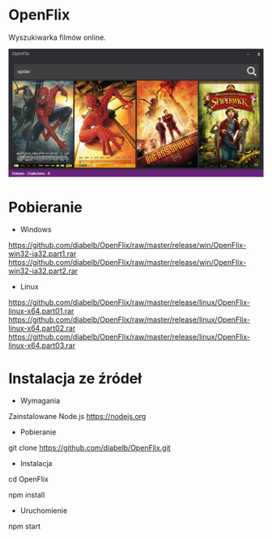 # OpenFlix

Wyszukiwarka filmów online.

![Alt OpenFlix](https://github.com/diabelb/OpenFlix/blob/master/preview.png?raw=true "OpenFlix")

# Pobieranie

* Windows

https://github.com/diabelb/OpenFlix/raw/master/release/win/OpenFlix-win32-ia32.part1.rar
https://github.com/diabelb/OpenFlix/raw/master/release/win/OpenFlix-win32-ia32.part2.rar

* Linux

https://github.com/diabelb/OpenFlix/raw/master/release/linux/OpenFlix-linux-x64.part01.rar
https://github.com/diabelb/OpenFlix/raw/master/release/linux/OpenFlix-linux-x64.part02.rar
https://github.com/diabelb/OpenFlix/raw/master/release/linux/OpenFlix-linux-x64.part03.rar

# Instalacja ze źródeł

* Wymagania

Zainstalowane Node.js https://nodejs.org

* Pobieranie

git clone https://github.com/diabelb/OpenFlix.git

* Instalacja

cd OpenFlix

npm install

* Uruchomienie

npm start

